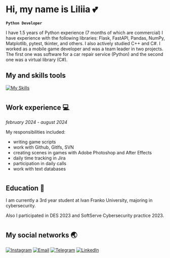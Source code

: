 # Hi, my name is Liliia 💕

**`Python Developer`**

I have 1.5 years of Python experience (7 months of which are commercial) I have experience with the following libraries: Flask, FastAPI, Pandas, NumPy, Matplotlib, pytest, tkinter, and others. I also actively studied C++ and C#. I worked as a mobile game developer and was a team leader in two projects. The first one was software for a car repair service (Python) and the second one was a virtual library (C#).


## My and skills tools
[![My Skills](https://skillicons.dev/icons?i=python,flask,html,css,anaconda,cs,cpp,fastapi,linux,postgres,sqlite,ae,figma,git,github)](https://skillicons.dev)

#
<!--## 🟢 Stats
![Profile Summary](http://github-profile-summary-cards.vercel.app/api/cards/most-commit-language?username=ililihayy&theme=radical)-->

## Work experience 💻
*february 2024 - august 2024*

My responsibilities included:
- writing game scripts
- work with Github, Gitlfs, SVN
- creating scenes in games with Adobe Photoshop and After Effects
- daily time tracking in Jira
- participation in daily calls
- work with text databases

#
## Education 📒
I am currently a 3rd year student at Ivan Franko University, majoring in cybersecurity. 

Also I participated in DES 2023 and SoftServe Cybersecurity practice 2023.
#

## My social networks 🌏
[![Instagram](https://img.shields.io/badge/Instagram-%23E4405F.svg?style=for-the-badge&logo=Instagram&logoColor=white)](https://www.instagram.com/ililihay/)
[![Email](https://img.shields.io/badge/email-%23D14836.svg?style=for-the-badge&logo=gmail&logoColor=white)](mailto:lilipushkar15@gmail.com)
[![Telegram](https://img.shields.io/badge/Telegram-2CA5E0?style=for-the-badge&logo=telegram&logoColor=white)](https://t.me/ililihay)
[![LinkedIn](https://img.shields.io/badge/linkedin-%230077B5.svg?style=for-the-badge&logo=linkedin&logoColor=white)](https://www.linkedin.com/in/liliia-pushkar-095b9b265)

<!-- ![Discord](https://img.shields.io/badge/Discord-%235865F2.svg?style=for-the-badge&logo=discord&logoColor=white) -->


<!--
## My other skills
[![My OtherSkills](https://skillicons.dev/icons?i=androidstudio,ae,figma,git,github,jira)](https://skillicons.dev)

## My social networks
[![My OtherSkills](https://skillicons.dev/icons?i=linkedin,instagram,discord,telegram)](https://skillicons.dev) -->




<!-- ## Hi there 👋 -->

<!--
**ililihayy/ililihayy** is a ✨ _special_ ✨ repository because its `README.md` (this file) appears on your GitHub profile.

Here are some ideas to get you started:

- 🔭 I’m currently working on ...
- 🌱 I’m currently learning ...
- 👯 I’m looking to collaborate on ...
- 🤔 I’m looking for help with ...
- 💬 Ask me about ...
- 📫 How to reach me: ...
- 😄 Pronouns: ...
- ⚡ Fun fact: ...
-->
